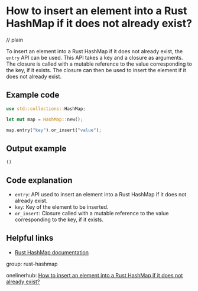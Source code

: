 # How to insert an element into a Rust HashMap if it does not already exist?
// plain

To insert an element into a Rust HashMap if it does not already exist, the `entry` API can be used. This API takes a key and a closure as arguments. The closure is called with a mutable reference to the value corresponding to the key, if it exists. The closure can then be used to insert the element if it does not already exist.

## Example code

```rust
use std::collections::HashMap;

let mut map = HashMap::new();

map.entry("key").or_insert("value");
```

## Output example

```
()
```

## Code explanation

- `entry`: API used to insert an element into a Rust HashMap if it does not already exist.
- `key`: Key of the element to be inserted.
- `or_insert`: Closure called with a mutable reference to the value corresponding to the key, if it exists.

## Helpful links
- [Rust HashMap documentation](https://doc.rust-lang.org/std/collections/struct.HashMap.html)

group: rust-hashmap

onelinerhub: [How to insert an element into a Rust HashMap if it does not already exist?](https://onelinerhub.com/rust/how-to-insert-an-element-into-a-rust-hashmap-if-it-does-not-already-exist)